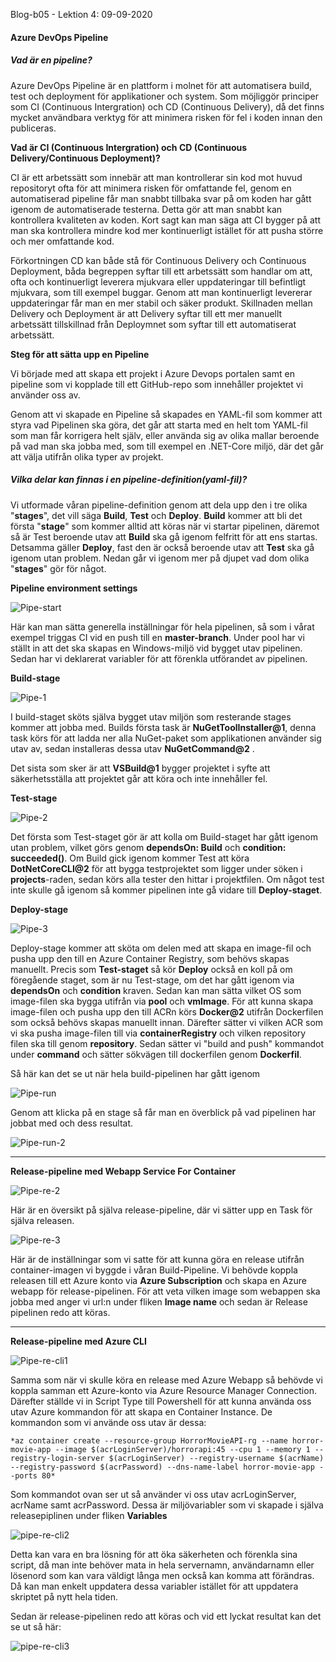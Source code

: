 Blog-b05 - Lektion 4: 09-09-2020

#### Azure DevOps Pipeline

##### Vad är en pipeline?

Azure DevOps Pipeline är en plattform i molnet för att automatisera build, test och deployment för applikationer och system. Som möjliggör principer som CI (Continuous Intergration) och CD (Continuous Delivery), då det finns mycket användbara verktyg för att minimera risken för fel i koden innan den publiceras.

**Vad är CI (Continuous Intergration) och CD (Continuous Delivery/Continuous Deployment)?**

CI är ett arbetssätt som innebär att man kontrollerar sin kod mot huvud repositoryt ofta för att minimera risken för omfattande fel, genom en automatiserad pipeline får man snabbt tillbaka svar på om koden har gått igenom de automatiserade testerna. Detta gör att man snabbt kan kontrollera kvaliteten av koden. Kort sagt kan man säga att CI bygger på att man ska kontrollera mindre kod mer kontinuerligt istället för att pusha större och mer omfattande kod.

Förkortningen CD kan både stå för Continuous Delivery och Continuous Deployment, båda begreppen syftar till ett arbetssätt som handlar om att, ofta och kontinuerligt leverera mjukvara eller uppdateringar till befintligt mjukvara, som till exempel buggar. Genom att man kontinuerligt levererar uppdateringar får man en mer stabil och säker produkt. Skillnaden mellan Delivery och Deployment är att Delivery syftar till ett mer manuellt arbetssätt tillskillnad från Deploymnet som syftar till ett automatiserat arbetssätt.

**Steg för att sätta upp en Pipeline**

Vi började med att skapa ett projekt i Azure Devops portalen samt en pipeline som vi kopplade till ett GitHub-repo som innehåller projektet vi använder oss av.

Genom att vi skapade en Pipeline så skapades en YAML-fil som kommer att styra vad Pipelinen ska göra, det går att starta med en helt tom YAML-fil som man får korrigera helt själv, eller använda sig av olika mallar beroende på vad man ska jobba med, som till exempel en .NET-Core miljö, där det går att välja utifrån olika typer av projekt.

##### Vilka delar kan finnas i en pipeline-definition(yaml-fil)?

Vi utformade våran pipeline-definition genom att dela upp den i tre olika "**stages**", det vill säga **Build**, **Test** och **Deploy**. **Build** kommer att bli det första "**stage**" som kommer alltid att köras när vi startar pipelinen, däremot så är Test beroende utav att **Build** ska gå igenom felfritt för att ens startas. Detsamma gäller **Deploy**, fast den är också beroende utav att **Test** ska gå igenom utan problem. Nedan går vi igenom mer på djupet vad dom olika "**stages**" gör för något.

**Pipeline environment settings**

![Pipe-start](https://github.com/PGBSNH19/blog-b05/blob/master/pics/Blog04/Pipe-start.PNG)

Här kan man sätta generella inställningar för hela pipelinen, så som i vårat exempel triggas CI vid en push till en **master-branch**. Under pool har vi ställt in att det ska skapas en Windows-miljö vid bygget utav pipelinen. Sedan har vi deklarerat variabler för att förenkla utförandet av pipelinen.

**Build-stage**

![Pipe-1](https://github.com/PGBSNH19/blog-b05/blob/master/pics/Blog04/Pipe-1.PNG)

I build-staget sköts själva bygget utav miljön som resterande stages kommer att jobba med. Builds första task är **NuGetToolInstaller@1**, denna task körs för att ladda ner alla NuGet-paket som applikationen använder sig utav av, sedan installeras dessa utav **NuGetCommand@2** .

Det sista som sker är att  **VSBuild@1** bygger projektet i syfte att säkerhetsställa att projektet går att köra och inte innehåller fel.

**Test-stage**

![Pipe-2](https://github.com/PGBSNH19/blog-b05/blob/master/pics/Blog04/Pipe-2.PNG)

Det första som Test-staget gör är att kolla om Build-staget har gått igenom utan problem, vilket görs genom **dependsOn: Build** och **condition: succeeded()**. Om Build gick igenom kommer Test att köra **DotNetCoreCLI@2** för att bygga testprojektet som ligger under söken i **projects**-raden, sedan körs alla tester den hittar i projektfilen. Om något test inte skulle gå igenom så kommer pipelinen inte gå vidare till **Deploy-staget**.

**Deploy-stage**

![Pipe-3](https://github.com/PGBSNH19/blog-b05/blob/master/pics/Blog04/Pipe-3.PNG) 

Deploy-stage kommer att sköta om delen med att skapa en image-fil och pusha upp den till en Azure Container Registry, som behövs skapas manuellt. Precis som **Test-staget** så kör **Deploy** också en koll på om föregående staget, som är nu Test-stage, om det har gått igenom via **dependsOn** och **condition** kraven. Sedan kan man sätta vilket OS som image-filen ska bygga utifrån via **pool** och **vmImage**. För att kunna skapa image-filen och pusha upp den till ACRn körs **Docker@2** utifrån Dockerfilen som också behövs skapas manuellt innan. Därefter sätter vi vilken ACR som vi ska pusha image-filen till via **containerRegistry** och vilken repository filen ska till genom **repository**. Sedan sätter vi "build and push" kommandot under **command** och sätter sökvägen till dockerfilen genom **Dockerfil**. 

Så här kan det se ut när hela build-pipelinen har gått igenom

![Pipe-run](https://github.com/PGBSNH19/blog-b05/blob/master/pics/Blog04/Pipe-run.PNG) 

Genom att klicka på en stage så får man en överblick på vad pipelinen har jobbat med och dess resultat.

![Pipe-run-2](https://github.com/PGBSNH19/blog-b05/blob/master/pics/Blog04/Pipe-run-2.PNG) 

------

**Release-pipeline med Webapp Service For Container**

![Pipe-re-2](https://github.com/PGBSNH19/blog-b05/blob/master/pics/Blog04/Pipe-re-2.PNG) 

Här är en översikt på själva release-pipeline, där vi sätter upp en Task för själva releasen.

![Pipe-re-3](https://github.com/PGBSNH19/blog-b05/blob/master/pics/Blog04/Pipe-re-3.PNG) 

Här är de inställningar som vi satte för att kunna göra en release utifrån container-imagen vi byggde i våran Build-Pipeline. Vi behövde koppla releasen till ett Azure konto via **Azure Subscription** och skapa en Azure webapp för release-pipelinen. För att veta vilken image som webappen ska jobba med  anger vi url:n under fliken **Image name** och sedan är Release pipelinen redo att köras.

------

**Release-pipeline med Azure CLI**

![Pipe-re-cli1](https://github.com/PGBSNH19/blog-b05/blob/master/pics/Blog04/Pipe-re-cli1.PNG) 

Samma som när vi skulle köra en release med Azure Webapp så behövde vi koppla samman ett Azure-konto via Azure Resource Manager Connection. Därefter ställde vi in Script Type till Powershell för att kunna använda oss utav Azure kommandon för att skapa en Container Instance. De kommandon som vi använde oss utav är dessa:

`*az container create --resource-group HorrorMovieAPI-rg --name horror-movie-app --image $(acrLoginServer)/horrorapi:45 --cpu 1 --memory 1 --registry-login-server $(acrLoginServer) --registry-username $(acrName) --registry-password $(acrPassword) --dns-name-label horror-movie-app --ports 80*`

Som kommandot ovan ser ut så använder vi oss utav acrLoginServer, acrName samt acrPassword. Dessa är miljövariabler som vi skapade i själva releasepiplinen under fliken **Variables**

![pipe-re-cli2](https://github.com/PGBSNH19/blog-b05/blob/master/pics/Blog04/Pipe-re-cli2.PNG) 

Detta kan vara en bra lösning för att öka säkerheten och förenkla sina script, då man inte behöver mata in hela servernamn, användarnamn eller lösenord som kan vara väldigt långa men också kan komma att förändras. Då kan man enkelt uppdatera dessa variabler istället för att uppdatera skriptet på nytt hela tiden.

Sedan är release-pipelinen redo att köras och vid ett lyckat resultat kan det se ut så här:

 ![pipe-re-cli3](https://github.com/PGBSNH19/blog-b05/blob/master/pics/Blog04/Pipe-re-cli3.PNG)
